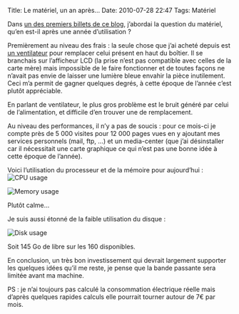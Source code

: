 Title: Le matériel, un an après…
Date: 2010-07-28 22:47
Tags: Matériel

Dans [un des premiers billets de ce
blog](|filename|1-ere-etape-le-materiel.md),
j’abordai la question du matériel, qu’en est-il après une année d’utilisation ?

Premièrement au niveau des frais : la seule chose que j’ai acheté depuis est [un
ventilateur](http://www.fractal-design.com/?view=product&category=4&prod=16)
pour remplacer celui présent en haut du boîtier. Il se branchais sur l’afficheur
LCD (la prise n’est pas compatible avec celles de la carte mère) mais impossible
de le faire fonctionner et de toutes façons ne n’avait pas envie de laisser une
lumière bleue envahir la pièce inutilement. Ceci m’a permit de gagner quelques
degrés, à cette époque de l’année c’est plutôt appréciable.

En parlant de ventilateur, le plus gros problème est le bruit généré par celui
de l’alimentation, et difficile d’en trouver une de remplacement.

Au niveau des performances, il n’y a pas de soucis : pour ce mois-ci je compte
près de 5 000 visites pour 12 000 pages vues en y ajoutant mes services
personnels (mail, ftp, …) et un media-center (que j’ai désinstaller car il
nécessitait une carte graphique ce qui n’est pas une bonne idée à cette époque
de l’année).

Voici l’utilisation du processeur et de la mémoire pour aujourd’hui :
![CPU usage](|filename|/images/localhostl.png)

![Memory usage](|filename|/images/localhnln.png)

Plutôt calme…

Je suis aussi étonné de la faible utilisation du disque :

![Disk usage](|filename|/images/localhgyg.png)

Soit 145 Go de libre sur les 160 disponibles.

En conclusion, un très bon investissement qui devrait largement supporter les
quelques idées qu’il me reste, je pense que la bande passante sera limitée avant
ma machine.

PS : je n’ai toujours pas calculé la consommation électrique réelle mais d’après
quelques rapides calculs elle pourrait tourner autour de 7€ par mois.
